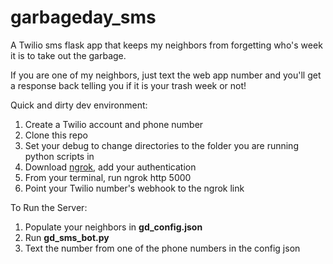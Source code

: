 # garbageday_sms
A Twilio sms flask app that keeps my neighbors from forgetting who's week it is to take out the garbage.

If you are one of my neighbors, just text the web app number and you'll get a response back telling you if it is your trash week or not!


Quick and dirty dev environment:
1. Create a Twilio account and phone number
2. Clone this repo
3. Set your debug to change directories to the folder you are running python scripts in
4. Download [ngrok](https://ngrok.com), add your authentication
5. From your terminal, run ngrok http 5000
5. Point your Twilio number's webhook to the ngrok link

To Run the Server:
1. Populate your neighbors in **gd_config.json**
2. Run **gd_sms_bot.py**
3. Text the number from one of the phone numbers in the config json
